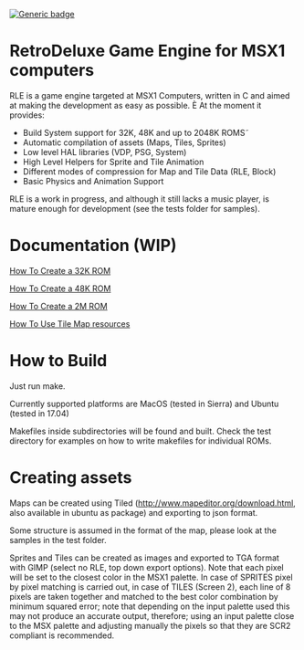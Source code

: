 [![Generic badge](https://img.shields.io/badge/BUILD-FAILING_[REFACTORING_ONGOING]-RED.svg)](https://shields.io/)

# RetroDeluxe Game Engine for MSX1 computers

RLE is a game engine targeted at MSX1 Computers, written in C and aimed at
making the development as easy as possible.
È
At the moment it provides:

* Build System support for 32K, 48K and up to 2048K ROMS˜
* Automatic compilation of assets (Maps, Tiles, Sprites)
* Low level HAL libraries (VDP, PSG, System)
* High Level Helpers for Sprite and Tile Animation
* Different modes of compression for Map and Tile Data (RLE, Block)
* Basic Physics and Animation Support

RLE is a work in progress, and although it still lacks a music player, is mature
enough for development (see the tests folder for samples).

# Documentation (WIP)

[How To Create a 32K ROM](https://github.com/retrodeluxe/rlengine-msx1/blob/master/docs/HOWTO_Create_32K_ROM.md)

[How To Create a 48K ROM](https://github.com/retrodeluxe/rlengine-msx1/blob/master/docs/HOWTO_Create_48K_ROM.md)

[How To Create a 2M ROM](https://github.com/retrodeluxe/rlengine-msx1/blob/master/docs/HOWTO_Create_2M_ROM.md)

[How To Use Tile Map resources](https://github.com/retrodeluxe/rlengine-msx1/blob/master/docs/HOWTO_Use_Tile_Map_Resources.md)


# How to Build

Just run make.

Currently supported platforms are MacOS (tested in Sierra) and Ubuntu (tested in 17.04)

Makefiles inside subdirectories will be found and built. Check the test directory for examples on how to write makefiles for individual ROMs.

# Creating assets

Maps can be created using Tiled (http://www.mapeditor.org/download.html, also available in ubuntu as package) and exporting to json format.

Some structure is assumed in the format of the map, please look at the samples in the test folder.

Sprites and Tiles can be created as images and exported to TGA format with GIMP (select no RLE, top down export options). Note that each pixel will be set to the closest color in the MSX1 palette. In case of SPRITES pixel by pixel matching is carried out, in case of TILES (Screen 2), each line of 8 pixels are taken together and matched to the best color combination by minimum squared error; note that depending on the input palette used this may not produce an accurate output, therefore; using an input palette close to the MSX palette and adjusting manually the pixels so that they are SCR2 compliant is recommended.
